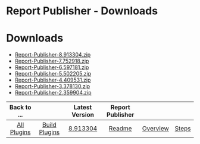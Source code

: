 
Report Publisher - Downloads
============================

# Downloads

- [Report-Publisher-8.913304.zip](https://raw.githubusercontent.com/UrbanCode/IBM-UCB-PLUGINS/main/files/ReportPublisher/Report-Publisher-8.913304.zip)
- [Report-Publisher-7.752918.zip](https://raw.githubusercontent.com/UrbanCode/IBM-UCB-PLUGINS/main/files/ReportPublisher/Report-Publisher-7.752918.zip)
- [Report-Publisher-6.597181.zip](https://raw.githubusercontent.com/UrbanCode/IBM-UCB-PLUGINS/main/files/ReportPublisher/Report-Publisher-6.597181.zip)
- [Report-Publisher-5.502205.zip](https://raw.githubusercontent.com/UrbanCode/IBM-UCB-PLUGINS/main/files/ReportPublisher/Report-Publisher-5.502205.zip)
- [Report-Publisher-4.409531.zip](https://raw.githubusercontent.com/UrbanCode/IBM-UCB-PLUGINS/main/files/ReportPublisher/Report-Publisher-4.409531.zip)
- [Report-Publisher-3.378130.zip](https://raw.githubusercontent.com/UrbanCode/IBM-UCB-PLUGINS/main/files/ReportPublisher/Report-Publisher-3.378130.zip)
- [Report-Publisher-2.359904.zip](https://raw.githubusercontent.com/UrbanCode/IBM-UCB-PLUGINS/main/files/ReportPublisher/Report-Publisher-2.359904.zip)

|Back to ...||Latest Version|Report Publisher |||
| :---: | :---: | :---: | :---: | :---: | :---: |
|[All Plugins](../../index.md)|[Build Plugins](../README.md)|[8.913304](https://raw.githubusercontent.com/UrbanCode/IBM-UCB-PLUGINS/main/files/ReportPublisher/Report-Publisher-8.913304.zip)|[Readme](README.md)|[Overview](overview.md)|[Steps](steps.md)|
